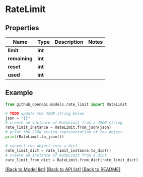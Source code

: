 # RateLimit


## Properties

Name | Type | Description | Notes
------------ | ------------- | ------------- | -------------
**limit** | **int** |  | 
**remaining** | **int** |  | 
**reset** | **int** |  | 
**used** | **int** |  | 

## Example

```python
from github_openapi.models.rate_limit import RateLimit

# TODO update the JSON string below
json = "{}"
# create an instance of RateLimit from a JSON string
rate_limit_instance = RateLimit.from_json(json)
# print the JSON string representation of the object
print(RateLimit.to_json())

# convert the object into a dict
rate_limit_dict = rate_limit_instance.to_dict()
# create an instance of RateLimit from a dict
rate_limit_from_dict = RateLimit.from_dict(rate_limit_dict)
```
[[Back to Model list]](../README.md#documentation-for-models) [[Back to API list]](../README.md#documentation-for-api-endpoints) [[Back to README]](../README.md)


